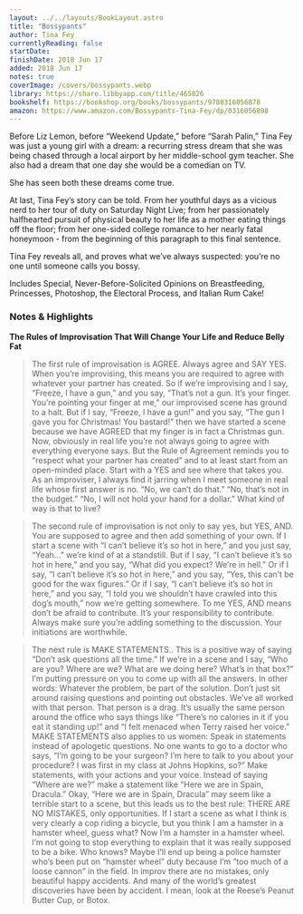 ```yaml
---
layout: ../../layouts/BookLayout.astro
title: "Bossypants"
author: Tina Fey
currentlyReading: false
startDate: 
finishDate: 2018 Jun 17
added: 2018 Jun 17
notes: true
coverImage: /covers/bossypants.webp
library: https://share.libbyapp.com/title/465826
bookshelf: https://bookshop.org/books/bossypants/9780316056878
amazon: https://www.amazon.com/Bossypants-Tina-Fey/dp/0316056898
---
```


Before Liz Lemon, before “Weekend Update,” before “Sarah Palin,” Tina Fey was just a young girl with a dream: a recurring stress dream that she was being chased through a local airport by her middle-school gym teacher. She also had a dream that one day she would be a comedian on TV.

She has seen both these dreams come true.

At last, Tina Fey’s story can be told. From her youthful days as a vicious nerd to her tour of duty on Saturday Night Live; from her passionately halfhearted pursuit of physical beauty to her life as a mother eating things off the floor; from her one-sided college romance to her nearly fatal honeymoon - from the beginning of this paragraph to this final sentence.

Tina Fey reveals all, and proves what we’ve always suspected: you’re no one until someone calls you bossy.

Includes Special, Never-Before-Solicited Opinions on Breastfeeding, Princesses, Photoshop, the Electoral Process, and Italian Rum Cake!

### Notes & Highlights
**The Rules of Improvisation That Will Change Your Life and Reduce Belly Fat**
> The first rule of improvisation is AGREE. Always agree and SAY YES. When you’re improvising, this means you are required to agree with whatever your partner has created. So if we’re improvising and I say, “Freeze, I have a gun,” and you say, “That’s not a gun. It’s your finger. You’re pointing your finger at me,” our improvised scene has ground to a halt. But if I say, “Freeze, I have a gun!” and you say, “The gun I gave you for Christmas! You bastard!” then we have started a scene because we have AGREED that my finger is in fact a Christmas gun. Now, obviously in real life you’re not always going to agree with everything everyone says. But the Rule of Agreement reminds you to “respect what your partner has created” and to at least start from an open-minded place. Start with a YES and see where that takes you. As an improviser, I always find it jarring when I meet someone in real life whose first answer is no. “No, we can’t do that.” “No, that’s not in the budget.” “No, I will not hold your hand for a dollar.” What kind of way is that to live?

> The second rule of improvisation is not only to say yes, but YES, AND. You are supposed to agree and then add something of your own. If I start a scene with “I can’t believe it’s so hot in here,” and you just say, “Yeah…” we’re kind of at a standstill. But if I say, “I can’t believe it’s so hot in here,” and you say, “What did you expect? We’re in hell.” Or if I say, “I can’t believe it’s so hot in here,” and you say, “Yes, this can’t be good for the wax figures.” Or if I say, “I can’t believe it’s so hot in here,” and you say, “I told you we shouldn’t have crawled into this dog’s mouth,” now we’re getting somewhere. To me YES, AND means don’t be afraid to contribute. It’s your responsibility to contribute. Always make sure you’re adding something to the discussion. Your initiations are worthwhile.

> The next rule is MAKE STATEMENTS.. This is a positive way of saying “Don’t ask questions all the time.” If we’re in a scene and I say, “Who are you? Where are we? What are we doing here? What’s in that box?” I’m putting pressure on you to come up with all the answers. In other words: Whatever the problem, be part of the solution. Don’t just sit around raising questions and pointing out obstacles. We’ve all worked with that person. That person is a drag. It’s usually the same person around the office who says things like “There’s no calories in it if you eat it standing up!” and “I felt menaced when Terry raised her voice.” MAKE STATEMENTS also applies to us women: Speak in statements instead of apologetic questions. No one wants to go to a doctor who says, “I’m going to be your surgeon? I’m here to talk to you about your procedure? I was first in my class at Johns Hopkins, so?” Make statements, with your actions and your voice. Instead of saying “Where are we?” make a statement like “Here we are in Spain, Dracula.” Okay, “Here we are in Spain, Dracula” may seem like a terrible start to a scene, but this leads us to the best rule: THERE ARE NO MISTAKES, only opportunities. If I start a scene as what I think is very clearly a cop riding a bicycle, but you think I am a hamster in a hamster wheel, guess what? Now I’m a hamster in a hamster wheel. I’m not going to stop everything to explain that it was really supposed to be a bike. Who knows? Maybe I’ll end up being a police hamster who’s been put on “hamster wheel” duty because I’m “too much of a loose cannon” in the field. In improv there are no mistakes, only beautiful happy accidents. And many of the world’s greatest discoveries have been by accident. I mean, look at the Reese’s Peanut Butter Cup, or Botox.
